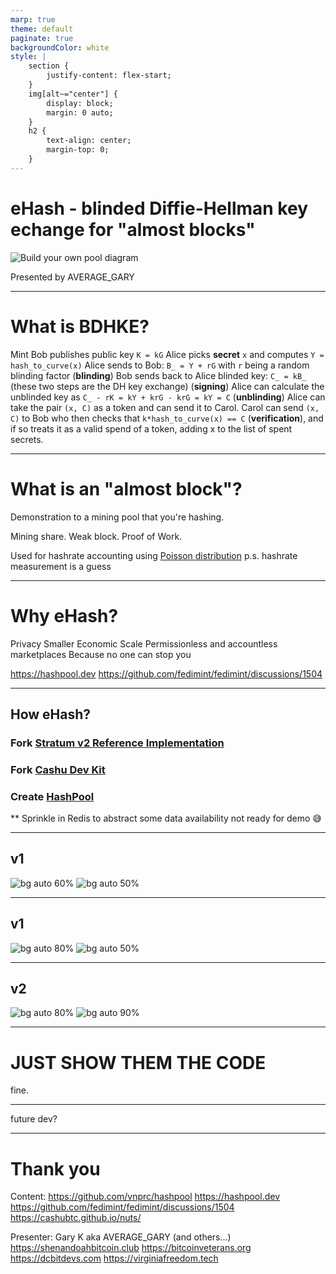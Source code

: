 ```yaml
---
marp: true
theme: default
paginate: true
backgroundColor: white
style: |
    section {
        justify-content: flex-start;
    }
    img[alt~="center"] {
        display: block;
        margin: 0 auto;
    }
    h2 {
        text-align: center;
        margin-top: 0;
    }
---
```


# eHash - blinded Diffie-Hellman key echange for "almost blocks"

![Build your own pool diagram](./images/diagrams/build-my-own-pool.jpg)

Presented by AVERAGE_GARY

------

# What is BDHKE?

Mint Bob publishes public key `K = kG`
Alice picks **secret** `x` and computes `Y = hash_to_curve(x)`
Alice sends to Bob: `B_ = Y + rG` with `r` being a random blinding factor (**blinding**)
Bob sends back to Alice blinded key: `C_ = kB_` (these two steps are the DH key exchange) (**signing**)
Alice can calculate the unblinded key as `C_ - rK = kY + krG - krG = kY = C` (**unblinding**)
Alice can take the pair `(x, C)` as a token and can send it to Carol.
Carol can send `(x, C)` to Bob who then checks that `k*hash_to_curve(x) == C` (**verification**), and if so treats it as a valid spend of a token, adding x to the list of spent secrets.

-----

# What is an "almost block"?

Demonstration to a mining pool that you're hashing.

Mining share.
Weak block.
Proof of Work.

Used for hashrate accounting using [Poisson distribution](https://en.wikipedia.org/wiki/Poisson_distribution)
p.s. hashrate measurement is a guess

-----

# Why eHash?

Privacy
Smaller Economic Scale
Permissionless and accountless marketplaces
Because no one can stop you

https://hashpool.dev
https://github.com/fedimint/fedimint/discussions/1504

------

## How eHash?

### Fork [Stratum v2 Reference Implementation](https://github.com/stratum-mining/stratum)
### Fork [Cashu Dev Kit](https://github.com/cashubtc/cdk)
### Create [HashPool](https://github.com/vnprc/hashpool)

** Sprinkle in Redis to abstract some data availability not ready for demo 😅

------

## v1

![bg auto 60%](./images/diagrams/ehash-issuance-v1.svg)
![bg auto 50%](./images/diagrams/ehash-redemption-v1.svg)

------

## v1

![bg auto 80%](./images/diagrams/proxy-ehash-issuance-v1.svg)
![bg auto 50%](./images/diagrams/proxy-ehash-redemption-v1.svg)

------

## v2

![bg auto 80%](./images/diagrams/ehash-issuance-v2-bitaxe-cashu.svg)
![bg auto 90%](./images/diagrams/ehash-issuance-v2.svg)

------

# JUST SHOW THEM THE CODE

fine.

------

future dev?

------

# Thank you

Content:
https://github.com/vnprc/hashpool
https://hashpool.dev
https://github.com/fedimint/fedimint/discussions/1504
https://cashubtc.github.io/nuts/

Presenter:
Gary K aka AVERAGE_GARY (and others...)
https://shenandoahbitcoin.club
https://bitcoinveterans.org
https://dcbitdevs.com
https://virginiafreedom.tech
